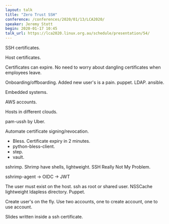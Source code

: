 ```yaml
---
layout: talk
title: "Zero Trust SSH"
conference: /conferences/2020/01/13/LCA2020/
speaker: Jeremy Stott
begin: 2020-01-17 10:45
talk_url: https://lca2020.linux.org.au/schedule/presentation/54/
---
```

SSH certificates.

Host certificates.

Certificates can expire. No need to worry about dangling certificates
when employees leave.

Onboarding/offboarding. Added new user's is a pain. puppet. LDAP. ansible.

Embedded systems.

AWS accounts.

Hosts in different clouds.

pam-ussh by Uber.

Automate certificate signing/revocation.

* Bless. Certificate expiry in 2 minutes.
* python-bless-client.
* step.
* vault.

sshrimp. Shrimp have shells, lightweight. SSH Really Not My Problem.

sshrimp-agent -> OIDC -> JWT

The user must exist on the host. ssh as root or shared user. NSSCache
lightweight ldapless directory. Puppet.

Create user's on the fly. Use two accounts, one to create account, one
to use account.

Slides written inside a ssh certificate.

